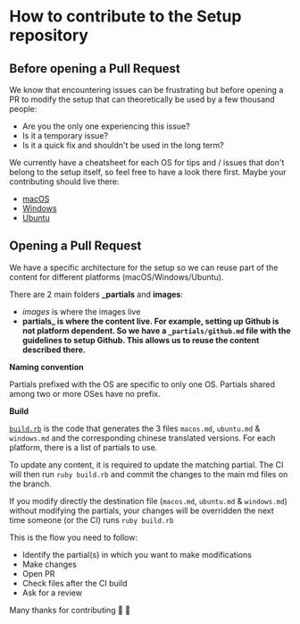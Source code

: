 # How to contribute to the Setup repository

## Before opening a Pull Request

We know that encountering issues can be frustrating but before opening a PR to modify the setup that can theoretically be used by a few thousand people:

- Are you the only one experiencing this issue?
- Is it a temporary issue?
- Is it a quick fix and shouldn't be used in the long term?

We currently have a cheatsheet for each OS for tips and / issues that don't belong to the setup itself, so feel free to have a look there first. Maybe your contributing should live there:

- [macOS](https://github.com/lewagon/setup/blob/master/docs/macos_cheatsheet.md)
- [Windows](https://github.com/lewagon/setup/blob/master/docs/windows_cheatsheet.md)
- [Ubuntu](https://github.com/lewagon/setup/blob/master/docs/ubuntu_cheatsheet.md)

## Opening a Pull Request

We have a specific architecture for the setup so we can reuse part of the content for different platforms (macOS/Windows/Ubuntu).

There are 2 main folders **_partials** and **images**:
- *images* is where the images live
- **partials_ is where the content live. For example, setting up Github is not platform dependent. So we have a `_partials/github.md` file with the guidelines to setup Github. This allows us to reuse the content described there.**

**Naming convention**

Partials prefixed with the OS are specific to only one OS. Partials shared among two or more OSes have no prefix.

**Build**

[`build.rb`](https://github.com/lewagon/setup/blob/master/build.rb) is the code that generates the 3 files `macos.md`, `ubuntu.md` & `windows.md` and the corresponding chinese translated versions. For each platform, there is a list of partials to use.

To update any content, it is required to update the matching partial. The CI will then run `ruby build.rb` and commit the changes to the main md files on the branch.

If you modify directly the destination file (`macos.md`, `ubuntu.md` & `windows.md`) without modifying the partials, your changes will be overridden the next time someone (or the CI) runs `ruby build.rb`

This is the flow you need to follow:
- Identify the partial(s) in which you want to make modifications
- Make changes
- Open PR
- Check files after the CI build
- Ask for a review

Many thanks for contributing 🙌 🚀
